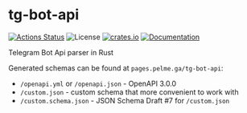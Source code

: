 # tg-bot-api

[![Actions Status](https://github.com/ark0f/tg-bot-api/workflows/CI/badge.svg)](https://github.com/ark0f/tg-bot-api/actions)
![License](https://img.shields.io/crates/l/tg-bot-api.svg)
[![crates.io](https://img.shields.io/crates/v/tg-bot-api.svg)](https://crates.io/crates/tg-bot-api)
[![Documentation](https://docs.rs/tg-bot-api/badge.svg)](https://docs.rs/tg-bot-api)

Telegram Bot Api parser in Rust

Generated schemas can be found at `pages.pelme.ga/tg-bot-api`:
* `/openapi.yml` or `/openapi.json` - OpenAPI 3.0.0
* `/custom.json` - custom schema that more convenient to work with
* `/custom.schema.json` - JSON Schema Draft #7 for `/custom.json`

